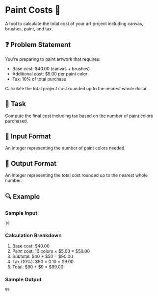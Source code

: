 # Paint Costs 🎨  

A tool to calculate the total cost of your art project including canvas, brushes, paint, and tax.  

## ❓ Problem Statement  

You're preparing to paint artwork that requires:  
- Base cost: $40.00 (canvas + brushes)  
- Additional cost: $5.00 per paint color  
- Tax: 10% of total purchase  

Calculate the total project cost rounded up to the nearest whole dollar.  

## 🎯 Task  

Compute the final cost including tax based on the number of paint colors purchased.  

## 📌 Input Format  

An integer representing the number of paint colors needed.  

## 📝 Output Format  

An integer representing the total cost rounded up to the nearest whole number.  

## 🔍 Example  

### Sample Input  
```  
10  
```  

### Calculation Breakdown  
1. Base cost: $40.00  
2. Paint cost: 10 colors × $5.00 = $50.00  
3. Subtotal: $40 + $50 = $90.00  
4. Tax (10%): $90 × 0.10 = $9.00  
5. Total: $90 + $9 = $99.00  

### Sample Output  
```  
99  
```  